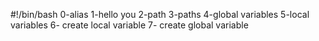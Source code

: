 #!/bin/bash
0-alias
1-hello you
2-path
3-paths
4-global variables
5-local variables
6- create local variable
7- create global variable
